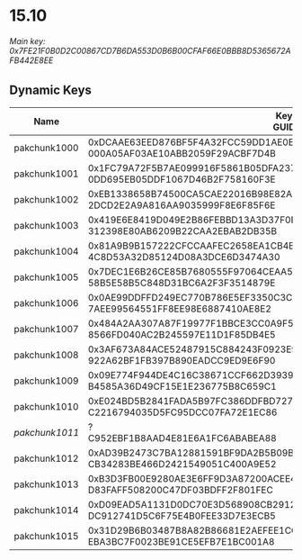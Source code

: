 # 15.10

###### Main key: 0x7FE21F0B0D2C00867CD7B6DA553D0B6B00CFAF66E0BBB8D5365672AFB442E8EE

## Dynamic Keys

| Name         | Key<br/>GUID                                                                                            |
|--------------|---------------------------------------------------------------------------------------------------------|
| pakchunk1000 | 0xDCAAE63EED876BF5F4A32FCC59DD1AE0EF098495A58B931DB5F1B85F3781DB8F<br/>000A05AF03AE10ABB2059F29ACBF7D4B |
| pakchunk1001 | 0x1FC79A72F5B7AE099916F5861B05DFA2370804CAD050BF85250D71DDDCF3566D<br/>0DD695EB05DDF1067D46B2F758160F3E |
| pakchunk1002 | 0xEB1338658B74500CA5CAE22016B98E82AE1F6151F60A113340D725F0A190174A<br/>2DCD2E2A9A816AA9035999F8E6F85F6E |
| pakchunk1003 | 0x419E6E8419D049E2B86FEBBD13A3D37F0EE3DAC70F3133D7E1F153389588C043<br/>312398E80AB6209B22CAA2EBAB2DB35B |
| pakchunk1004 | 0x81A9B9B157222CFCCAAFEC2658EA1CB4BA391C5A81BC12CA29CC61E99575927D<br/>4C8D53A32D85124D08A3DCE6D3474A30 |
| pakchunk1005 | 0x7DEC1E6B26CE85B7680555F97064CEAA5C788DFDC674F98A6A711F726DEDB943<br/>58B5E58B5C848D31BC6A2F3F3514879E |
| pakchunk1006 | 0x0AE99DDFFD249EC770B786E5EF3350C3C30A9A622E0BFE306157D5B50AB9776A<br/>7AEE99564551FF8EE98E6887410AE8E2 |
| pakchunk1007 | 0x484A2AA307A87F19977F1BBCE3CC0A9F550987053BA10DB0D85D2506CB7E1675<br/>8566FD040AC2B245597E11D1F85DB4E5 |
| pakchunk1008 | 0x3AF673A84ACE52487915C884243F0923E96EE17E4D98AE53B73BC22BA17944CE<br/>922A62BF1FB397B890EADCC9ED9E6F90 |
| pakchunk1009 | 0x09E774F944DE4C16C38671CCF662D3939AB1973DD864AE9D127D54F8D4F13A4A<br/>B4585A36D49CF15E1E236775B8C659C1 |
| pakchunk1010 | 0xE024BD5B2841FADA5B97FC386DDFBD7278D66537F43423BCCE5D7FE9398841E3<br/>C2216794035D5FC95DCC07FA72E1EC86 |
| *pakchunk1011* | ?<br/>C952EBF1B8AAD4E81E6A1FC6ABABEA88                                                                |
| pakchunk1012 | 0xAD39B2473C7BA12881591BF9DA2B5B09B00594B232ED6E9D6680DC7F24CC9B2A<br/>CB34283BE466D2421549051C400A9E52 |
| pakchunk1013 | 0xB3D3FB00E9280AE3E6FF9D3A87200ACEE45A221D31CD5F5864E378A03B3B1A86<br/>D83FAFF508200C47DF03BDFF2F801FEC |
| pakchunk1014 | 0xD09EAD5A1131D0DC70E3D568908CB2912B39B0BE5A14F824D90267F5BE5B022F<br/>DC912741D5C6F75E4B0FEE33D7E3ECB5 |
| pakchunk1015 | 0x31D29B6B03487B8A82B86681E2AEFEE1CCBC91EC839C99F164B6BB1CB0B45B80<br/>EBA3BC7F0023BE91CE5EFB7E1BC001A8 |
